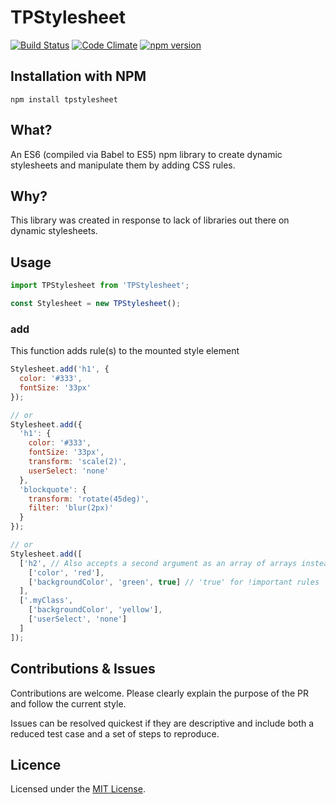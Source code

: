 # TPStylesheet
[![Build Status](https://travis-ci.org/Trip-Trax/TPStylesheet.svg)](https://travis-ci.org/Trip-Trax/TPStylesheet)
[![Code Climate](https://codeclimate.com/github/Trip-Trax/TPStylesheet/badges/gpa.svg)](https://codeclimate.com/github/Trip-Trax/TPStylesheet)
[![npm version](https://badge.fury.io/js/tpstylesheet.svg)](https://badge.fury.io/js/tpstylesheet)

## Installation with NPM
    npm install tpstylesheet

## What?
An ES6 (compiled via Babel to ES5) npm library to create dynamic stylesheets and manipulate them by adding CSS rules.

## Why?
This library was created in response to lack of libraries out there on dynamic stylesheets.

## Usage
```javascript
import TPStylesheet from 'TPStylesheet';

const Stylesheet = new TPStylesheet();
```
### add
This function adds rule(s) to the mounted style element
```javascript
Stylesheet.add('h1', {
  color: '#333',
  fontSize: '33px'
});

// or
Stylesheet.add({
  'h1': {
    color: '#333',
    fontSize: '33px',
    transform: 'scale(2)',
    userSelect: 'none'
  },
  'blockquote': {
    transform: 'rotate(45deg)',
    filter: 'blur(2px)'
  }
});

// or
Stylesheet.add([
  ['h2', // Also accepts a second argument as an array of arrays instead
    ['color', 'red'],
    ['backgroundColor', 'green', true] // 'true' for !important rules
  ],
  ['.myClass',
    ['backgroundColor', 'yellow'],
    ['userSelect', 'none']
  ]
]);
```
## Contributions & Issues
Contributions are welcome. Please clearly explain the purpose of the PR and follow the current style.

Issues can be resolved quickest if they are descriptive and include both a reduced test case and a set of steps to reproduce.

## Licence
Licensed under the [MIT License](LICENSE).
